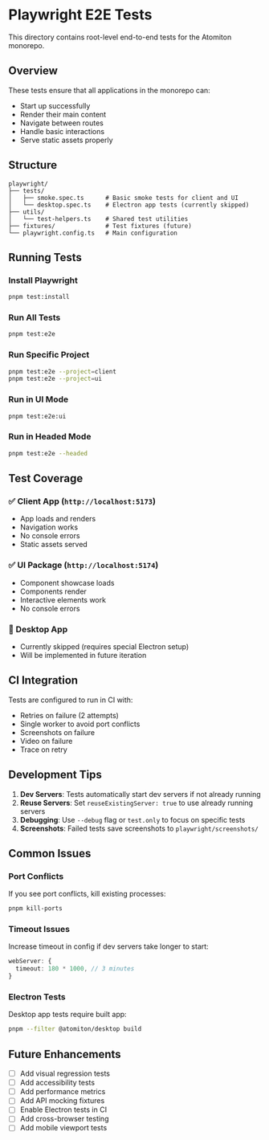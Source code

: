 # Playwright E2E Tests

This directory contains root-level end-to-end tests for the Atomiton monorepo.

## Overview

These tests ensure that all applications in the monorepo can:
- Start up successfully
- Render their main content
- Navigate between routes
- Handle basic interactions
- Serve static assets properly

## Structure

```
playwright/
├── tests/
│   ├── smoke.spec.ts      # Basic smoke tests for client and UI
│   └── desktop.spec.ts    # Electron app tests (currently skipped)
├── utils/
│   └── test-helpers.ts    # Shared test utilities
├── fixtures/              # Test fixtures (future)
└── playwright.config.ts   # Main configuration
```

## Running Tests

### Install Playwright
```bash
pnpm test:install
```

### Run All Tests
```bash
pnpm test:e2e
```

### Run Specific Project
```bash
pnpm test:e2e --project=client
pnpm test:e2e --project=ui
```

### Run in UI Mode
```bash
pnpm test:e2e:ui
```

### Run in Headed Mode
```bash
pnpm test:e2e --headed
```

## Test Coverage

### ✅ Client App (`http://localhost:5173`)
- App loads and renders
- Navigation works
- No console errors
- Static assets served

### ✅ UI Package (`http://localhost:5174`)
- Component showcase loads
- Components render
- Interactive elements work
- No console errors

### 🚧 Desktop App
- Currently skipped (requires special Electron setup)
- Will be implemented in future iteration

## CI Integration

Tests are configured to run in CI with:
- Retries on failure (2 attempts)
- Single worker to avoid port conflicts
- Screenshots on failure
- Video on failure
- Trace on retry

## Development Tips

1. **Dev Servers**: Tests automatically start dev servers if not already running
2. **Reuse Servers**: Set `reuseExistingServer: true` to use already running servers
3. **Debugging**: Use `--debug` flag or `test.only` to focus on specific tests
4. **Screenshots**: Failed tests save screenshots to `playwright/screenshots/`

## Common Issues

### Port Conflicts
If you see port conflicts, kill existing processes:
```bash
pnpm kill-ports
```

### Timeout Issues
Increase timeout in config if dev servers take longer to start:
```typescript
webServer: {
  timeout: 180 * 1000, // 3 minutes
}
```

### Electron Tests
Desktop app tests require built app:
```bash
pnpm --filter @atomiton/desktop build
```

## Future Enhancements

- [ ] Add visual regression tests
- [ ] Add accessibility tests
- [ ] Add performance metrics
- [ ] Add API mocking fixtures
- [ ] Enable Electron tests in CI
- [ ] Add cross-browser testing
- [ ] Add mobile viewport tests